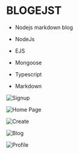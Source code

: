 # BLOGEJST

- Nodejs markdown blog

- NodeJs
- EJS
- Mongoose
- Typescript
- Markdown

![Signup](/signup.png)

![Home Page](/home.png)

![Create](/create.png)

![Blog](/blog.png)

![Profile](/profile.png)
